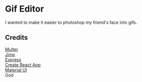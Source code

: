 # Gif Editor

I wanted to make it easier to photoshop my friend's face into gifs.

## Credits

[Multer](https://github.com/expressjs/multer)  
[Jimp](https://github.com/jimp-dev/jimp)  
[Express](https://expressjs.com/)  
[Create React App](https://github.com/facebook/create-react-app)  
[Material UI](https://mui.com/)  
God